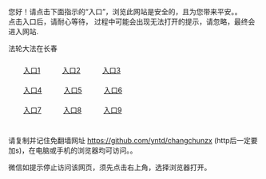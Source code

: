 您好！请点击下面指示的“入口”，浏览此网站是安全的，且为您带来平安。。 <br/>
点击入口后，请耐心等待， 过程中可能会出现无法打开的提示，请忽略，最终会进入网站. </br>

法轮大法在长春<br/>
<div style="padding:10px"><a style="margin:20px" target="_blank" href="https://dqh5s3rzf8ims.cloudfront.net/2Qpsp?gqupaoug" id="ccLink1" rel="nofollow">入口1</a> <a target="_blank" style="margin:20px" href="https://d2si311icchrh3.cloudfront.net/2Qpsp?xdxmk" id="ccLink2" rel="nofollow">入口2</a> <a style="margin:20px" target="_blank" href="https://dhvg3es68iiyh.cloudfront.net/2Qpsp?xahief" id="ccLink3" rel="nofollow">入口3</a></div>

<div style="padding:10px" ><a style="margin:20px" target="_blank" href="https://dqh5s3rzf8ims.cloudfront.net/2Qpsp?gqupaoug" id="ccLink4" rel="nofollow">入口4</a> <a style="margin:20px" href="https://d2si311icchrh3.cloudfront.net/2Qpsp?xdxmk" target="_blank" id="ccLink5" rel="nofollow">入口5</a> <a style="margin:20px" href="https://dhvg3es68iiyh.cloudfront.net/2Qpsp?xahief" target="_blank" id="ccLink6" rel="nofollow">入口6</a></div>

<div style="padding:10px"><a style="margin:20px" target="_blank" href="https://dqh5s3rzf8ims.cloudfront.net/2Qpsp?gqupaoug" id="ccLink7" rel="nofollow">入口7</a> <a style="margin:20px" href="https://d2si311icchrh3.cloudfront.net/2Qpsp?xdxmk" target="_blank" id="ccLink8" rel="nofollow">入口8</a> <a style="margin:20px" target="_blank" href="https://dhvg3es68iiyh.cloudfront.net/2Qpsp?xahief" id="ccLink9" rel="nofollow">入口9</a></div>

<br/>



请复制并记住免翻墙网址 https://github.com/yntd/changchunzx (http后一定要加s)，在电脑或手机的浏览器均可访问。。<br/>

微信如提示停止访问该网页，须先点击右上角，选择浏览器打开。
